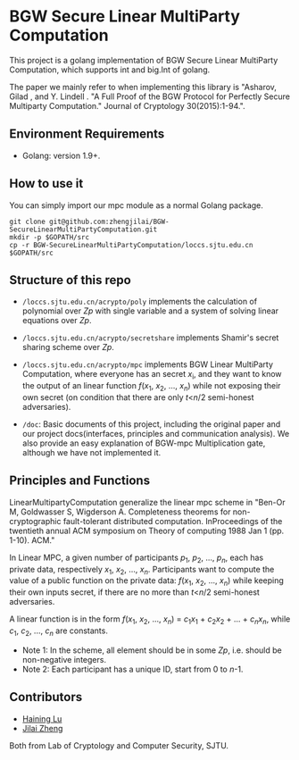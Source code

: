 # BGW Secure Linear MultiParty Computation

This project is a golang implementation of BGW Secure Linear MultiParty Computation, which supports int and big.Int of golang.

The paper we mainly refer to when implementing this library is 
"Asharov, Gilad , and Y. Lindell . "A Full Proof of the BGW Protocol for Perfectly Secure Multiparty Computation." Journal of Cryptology 30(2015):1-94.". 

## Environment Requirements
- Golang: version 1.9+.

## How to use it
You can simply import our mpc module as a normal Golang package.
```shell
git clone git@github.com:zhengjilai/BGW-SecureLinearMultiPartyComputation.git
mkdir -p $GOPATH/src
cp -r BGW-SecureLinearMultiPartyComputation/loccs.sjtu.edu.cn $GOPATH/src
```

## Structure of this repo
- ```/loccs.sjtu.edu.cn/acrypto/poly``` implements the calculation of polynomial over <i>Zp</i> with single variable 
and a system of solving linear equations over <i>Zp</i>.

- ```/loccs.sjtu.edu.cn/acrypto/secretshare``` implements Shamir's secret sharing scheme over <i>Zp</i>.

- ```/loccs.sjtu.edu.cn/acrypto/mpc``` implements BGW Linear MultiParty Computation, where everyone has an secret <i>x</i><sub>i</sub>, 
and they want to know the output of an linear function <i>f</i>(<i>x</i><sub>1</sub>, <i>x</i><sub>2</sub>, ..., <i>x<sub>n</sub></i>)
while not exposing their own secret (on condition that there are only <i>t</i>&lt;<i>n</i>/2 semi-honest adversaries).

- ```/doc```: Basic documents of this project, including the original paper and our project docs(interfaces, principles and communication analysis).
We also provide an easy explanation of BGW-mpc Multiplication gate, although we have not implemented it.

## Principles and Functions
LinearMultipartyComputation generalize the linear mpc scheme in "Ben-Or M, Goldwasser S, Wigderson A. Completeness theorems for non-cryptographic
fault-tolerant distributed computation. InProceedings of the twentieth annual ACM symposium on Theory of computing 1988 Jan 1 (pp. 1-10). ACM."

In Linear MPC, a given number of participants <i>p</i><sub>1</sub>, <i>p</i><sub>2</sub>, ..., <i>p<sub>n</sub></i>,
each has private data, respectively <i>x</i><sub>1</sub>, <i>x</i><sub>2</sub>, ..., <i>x<sub>n</sub></i>.
Participants want to compute the value of a public function on the private data:
<i>f</i>(<i>x</i><sub>1</sub>, <i>x</i><sub>2</sub>, ..., <i>x<sub>n</sub></i>)
while keeping their own inputs secret, if there are no more than <i>t</i>&lt;<i>n</i>/2 semi-honest
adversaries.

A linear function is in the form <i>f</i>(<i>x</i><sub>1</sub>, <i>x</i><sub>2</sub>, ..., <i>x<sub>n</sub></i>)
= <i>c</i><sub>1</sub><i>x</i><sub>1</sub> + <i>c</i><sub>2</sub><i>x</i><sub>2</sub> + ... +
<i>c<sub>n</sub></i><i>x<sub>n</sub></i>, while <i>c</i><sub>1</sub>, <i>c</i><sub>2</sub>, ..., <i>c<sub>n</sub></i>
are constants.

- Note 1: In the scheme, all element should be in some <i>Zp</i>, i.e. should be non-negative integers.
- Note 2: Each participant has a unique ID, start from 0 to <i>n</i>-1.

## Contributors

- [Haining Lu]()
- [Jilai Zheng](https://github.com/zhengjilai)

Both from Lab of Cryptology and Computer Security, SJTU.
